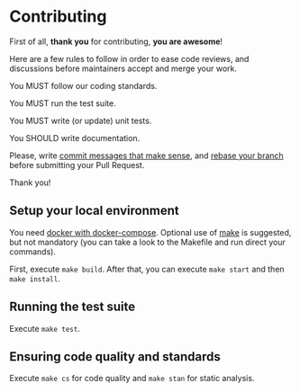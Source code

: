 # Contributing

First of all, **thank you** for contributing, **you are awesome**!

Here are a few rules to follow in order to ease code reviews, and discussions before
maintainers accept and merge your work.

You MUST follow our coding standards.

You MUST run the test suite.

You MUST write (or update) unit tests.

You SHOULD write documentation.

Please, write [commit messages that make sense][1], and [rebase your branch][2]
before submitting your Pull Request.

Thank you!

## Setup your local environment

You need [docker with docker-compose][3]. Optional use of [make][4] is suggested,
but not mandatory (you can take a look to the Makefile and run direct your commands).

First, execute `make build`. After that, you can execute `make start` and then `make install`.

## Running the test suite

Execute `make test`.

## Ensuring code quality and standards

Execute `make cs` for code quality and `make stan` for static analysis.

[1]: https://tbaggery.com/2008/04/19/a-note-about-git-commit-messages.html
[2]: https://git-scm.com/book/en/v2/Git-Branching-Rebasing
[3]: https://docs.docker.com/compose/
[4]: https://opensource.com/article/18/8/what-how-makefile
